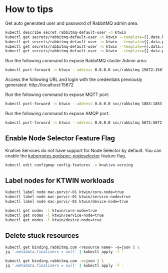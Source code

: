 # How to tips

Get auto generated user and password of RabbitMQ admin area.

```sh
kubectl describe secret rabbitmq-default-user -n ktwin
kubectl get secrets/rabbitmq-default-user -n ktwin --template={{.data.host}} | base64 -D
kubectl get secrets/rabbitmq-default-user -n ktwin --template={{.data.port}} | base64 -D
kubectl get secrets/rabbitmq-default-user -n ktwin --template={{.data.username}} | base64 -D
kubectl get secrets/rabbitmq-default-user -n ktwin --template={{.data.password}} | base64 -D
```

Run the following command to expose RabbitMQ cluster Admin area:

```sh
kubectl port-forward -n ktwin --address 0.0.0.0 svc/rabbitmq 15672:15672
```

Access the following URL and login with the credentials previously generated: http://localhost:15672

Run the following command to expose MQTT port:

```sh
kubectl port-forward -n ktwin --address 0.0.0.0 svc/rabbitmq 1883:1883
```

Run the following command to expose AMQP port:

```sh
kubectl port-forward -n ktwin --address 0.0.0.0 svc/rabbitmq 5672:5672
```

## Enable Node Selector Feature Flag

Knative Services do not have support for Node Selector by default. You can enable the [kubernetes.podspec-nodeselector](https://knative.dev/docs/serving/configuration/feature-flags/#kubernetes-node-selector) feature flag.

```sh
kubectl edit configmap config-features -n knative-serving
```

## Label nodes for KTWIN workloads

```sh
kubectl label node mac-porvir-01 ktwin/core-node=true
kubectl label node mac-porvir-01 ktwin/service-node=true
kubectl label node mac-porvir-01 ktwin/device-node=true
```

```sh
kubectl get nodes -l ktwin/core-node=true
kubectl get nodes -l ktwin/service-node=true
kubectl get nodes -l ktwin/device-node=true
```

## Delete stuck resources

```sh
kubectl get binding.rabbitmq.com <resource name> -o=json | \
jq '.metadata.finalizers = null' | kubectl apply -f -
```

```sh
kubectl get binding.rabbitmq.com -o=json | \
jq '.metadata.finalizers = null' | kubectl apply -f -
```
